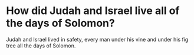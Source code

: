 # How did Judah and Israel live all of the days of Solomon?

Judah and Israel lived in safety, every man under his vine and under his fig tree all the days of Solomon.
